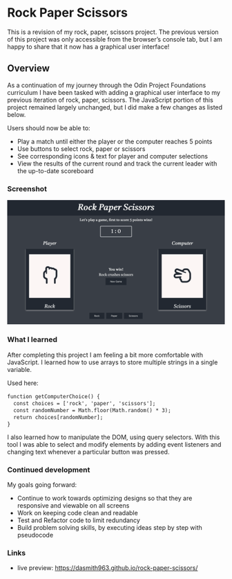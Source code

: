 # Rock Paper Scissors

This is a revision of my rock, paper, scissors project. The previous version of this project was only accessible from the browser’s console tab, but I am happy to share that it now has a graphical user interface!
 
## Overview

As a continuation of my journey through the Odin Project Foundations curriculum I have been tasked with adding a graphical user interface to my previous iteration of rock, paper, scissors. The JavaScript portion of this project remained largely unchanged, but I did make a few changes as listed below.  

Users should now be able to:

- Play a match until either the player or the computer reaches 5 points
- Use buttons to select rock, paper or scissors
- See corresponding icons & text for player and computer selections 
- View the results of the current round and track the current leader with the up-to-date scoreboard

### Screenshot

![Screenshot](./docs/screenshot.png)

### What I learned

After completing this project I am feeling a bit more comfortable with JavaScript. I learned how to use arrays to store multiple strings in a single variable.  

Used here:

```
function getComputerChoice() {
  const choices = ['rock', 'paper', 'scissors'];
  const randomNumber = Math.floor(Math.random() * 3);
  return choices[randomNumber];
}

```
I also learned how to manipulate the DOM, using query selectors. With this tool I was able to select and modify elements by adding event listeners and changing text whenever a particular button was pressed.
 
### Continued development

My goals going forward: 

- Continue to work towards optimizing designs so that they are responsive and viewable on all screens
- Work on keeping code clean and readable
- Test and Refactor code to limit redundancy	
- Build problem solving skills, by executing ideas step by step with pseudocode 

### Links

- live preview: https://dasmith963.github.io/rock-paper-scissors/
